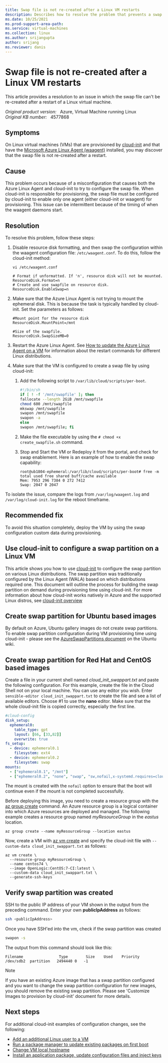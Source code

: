 ```yaml
---
title: Swap file is not re-created after a Linux VM restarts
description: Describes how to resolve the problem that prevents a swap file from being re-created after a restart of a Linux virtual machine.
ms.date: 10/25/2021
ms.prod-support-area-path: 
ms.service: virtual-machines
ms.collection: linux
ms.author: srijangupta
author: srijang
ms.reviewer: danis
---
```

# Swap file is not re-created after a Linux VM restarts

This article provides a resolution to an issue in which the swap file can't be re-created after a restart of a Linux virtual machine.

_Original product version:_ &nbsp; Azure, Virtual Machine running Linux  
_Original KB number:_ &nbsp; 4577868

## Symptoms

On Linux virtual machines (VMs) that are provisioned by [cloud-init](/azure/virtual-machines/linux/using-cloud-init) and that have the [Microsoft Azure Linux Agent (waagent)](/azure/virtual-machines/linux/using-cloud-init#what-is-the-difference-between-cloud-init-and-the-linux-agent-wala) installed, you may discover that the swap file is not re-created after a restart.

## Cause

This problem occurs because of a misconfiguration that causes both the Azure Linux Agent and cloud-init to try to configure the swap file.
When cloud-init is responsible for provisioning, the swap file must be configured by cloud-init to enable only one agent (either cloud-init or waagent) for provisioning. This issue can be intermittent because of the timing of when the waagent daemons start.

## Resolution

To resolve this problem, follow these steps:

1. Disable resource disk formatting, and then swap the configuration within the waagent configuration file: `/etc/waagent.conf`. To do this, follow the cloud-init method:

    ```
    vi /etc/waagent.conf

    # Format if unformatted. If 'n', resource disk will not be mounted. 
    ResourceDisk.Format=n 
    # Create and use swapfile on resource disk.
    ResourceDisk.EnableSwap=n
    ```

2. Make sure that the Azure Linux Agent is not trying to mount the ephemeral disk. This is because the task is typically handled by cloud-init. Set the parameters as follows:

    ```
    #Mount point for the resource disk 
    ResourceDisk.MountPoint=/mnt 

    #Size of the swapfile. 
    ResourceDisk.SwapSizeMB=0
    ```

3. Restart the Azure Linux Agent. See [How to update the Azure Linux Agent on a VM](/azure/virtual-machines/extensions/update-linux-agent) for information about the restart commands for different Linux distributions.
4. Make sure that the VM is configured to create a swap file by using cloud-init:
  
    1. Add the following script to `/var/lib/cloud/scripts/per-boot`.

        ```bash
        #!/bin/sh
        if [ ! -f '/mnt/swapfile' ]; then
        fallocate --length 2GiB /mnt/swapfile
        chmod 600 /mnt/swapfile
        mkswap /mnt/swapfile
        swapon /mnt/swapfile
        swapon -a 
        else
        swapon /mnt/swapfile; fi
        ```

    2. Make the file executable by using the `# chmod +x create_swapfile.sh` command.
    3. Stop and Start the VM or Redeploy it from the portal, and check for swap enablement.
        Here is an example of how to enable the swap capability: 

        ```    
        root@ub1804-ephemeral:/var/lib/cloud/scripts/per-boot# free -m 
        total used free shared buff/cache available 
        Mem: 7953 296 7384 0 272 7412 
        Swap: 2047 0 2047
        ```

To isolate the issue, compare the logs from `/var/log/waagent.log` and `/var/log/cloud-init.log` for the reboot timeframe.

## Recommended fix

To avoid this situation completely, deploy the VM by using the swap configuration custom data during provisioning.



## Use cloud-init to configure a swap partition on a Linux VM
This article shows you how to use [cloud-init](https://cloudinit.readthedocs.io) to configure the swap partition on various Linux distributions. The swap partition was traditionally configured by the Linux Agent (WALA) based on which distributions required one.  This document will outline the process for building the swap partition on demand during provisioning time using cloud-init.  For more information about how cloud-init works natively in Azure and the supported Linux distros, see [cloud-init overview](/azure/virtual-machines/linux/using-cloud-init)


## Create swap partition for Ubuntu based images
By default on Azure, Ubuntu gallery images do not create swap partitions. To enable swap partition configuration during VM provisioning time using cloud-init - please see the [AzureSwapPartitions document](https://wiki.ubuntu.com/AzureSwapPartitions) on the Ubuntu wiki.


## Create swap partition for Red Hat and CentOS based images

Create a file in your current shell named *cloud_init_swappart.txt* and paste the following configuration. For this example, create the file in the Cloud Shell not on your local machine. You can use any editor you wish. Enter `sensible-editor cloud_init_swappart.txt` to create the file and see a list of available editors. Choose #1 to use the **nano** editor. Make sure that the whole cloud-init file is copied correctly, especially the first line.  

```yaml
#cloud-config
disk_setup:
  ephemeral0:
    table_type: gpt
    layout: [66, [33,82]]
    overwrite: true
fs_setup:
  - device: ephemeral0.1
    filesystem: ext4
  - device: ephemeral0.2
    filesystem: swap
mounts:
  - ["ephemeral0.1", "/mnt"]
  - ["ephemeral0.2", "none", "swap", "sw,nofail,x-systemd.requires=cloud-init.service", "0", "0"]
```

The mount is created with the `nofail` option to ensure that the boot will continue even if the mount is not completed successfully.

Before deploying this image, you need to create a resource group with the [az group create](/cli/azure/group) command. An Azure resource group is a logical container into which Azure resources are deployed and managed. The following example creates a resource group named *myResourceGroup* in the *eastus* location.

```azurecli-interactive 
az group create --name myResourceGroup --location eastus
```

Now, create a VM with [az vm create](/cli/azure/vm) and specify the cloud-init file with `--custom-data cloud_init_swappart.txt` as follows:

```azurecli-interactive 
az vm create \
  --resource-group myResourceGroup \
  --name centos74 \
  --image OpenLogic:CentOS:7-CI:latest \
  --custom-data cloud_init_swappart.txt \
  --generate-ssh-keys 
```

## Verify swap partition was created
SSH to the public IP address of your VM shown in the output from the preceding command. Enter your own **publicIpAddress** as follows:

```bash
ssh <publicIpAddress>
```

Once you have SSH'ed into the vm, check if the swap partition was created

```bash
swapon -s
```

The output from this command should look like this:

```output
Filename                Type        Size    Used    Priority
/dev/sdb2  partition   2494440 0   -1
```

> [!NOTE] 
> If you have an existing Azure image that has a swap partition configured and you want to change the swap partition configuration for new images, you should remove the existing swap partition. Please see 'Customize Images to provision by cloud-init' document for more details.

## Next steps
For additional cloud-init examples of configuration changes, see the following:
 
- [Add an additional Linux user to a VM](/azure/virtual-machines/linux/cloudinit-add-user)
- [Run a package manager to update existing packages on first boot](/azure/virtual-machines/linux/cloudinit-update-vm)
- [Change VM local hostname](/azure/virtual-machines/linux/cloudinit-update-vm-hostname) 
- [Install an application package, update configuration files and inject keys](/azure/virtual-machines/linux/tutorial-automate-vm-deployment)
